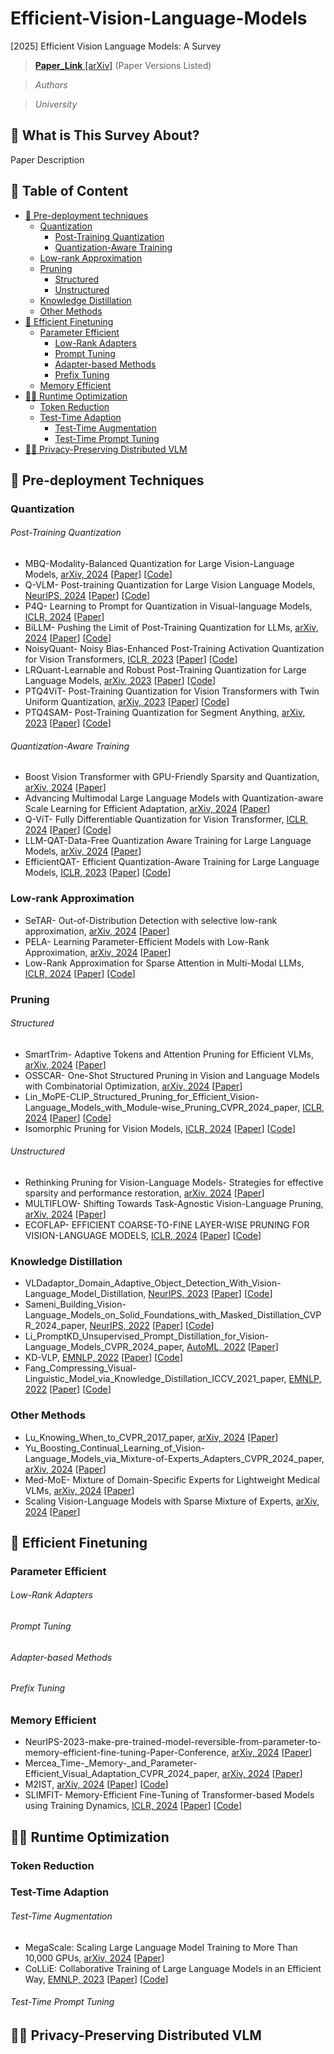 # Efficient-Vision-Language-Models
[2025] Efficient Vision Language Models: A Survey  

> **[Paper_Link](http://arxiv.org/abs/2312.03863)**[ [arXiv]](http://arxiv.org/abs/2312.03863) (Paper Versions Listed)

> *Authors*

> *University*

## 📌 What is This Survey About?

Paper Description

## 📖 Table of Content
- [🤖 Pre-deployment techniques](#Pre-deployment-techniques) 
  - [Quantization](#Quantization)
      - [Post-Training Quantization](#Post-Training-Quantization)
      - [Quantization-Aware Training](#Quantization-Aware-Training)
  - [Low-rank Approximation](#Low-rank-Approximation)
  - [Pruning](#Pruning)
    - [Structured](#Structured)
    - [Unstructured](#Unstructured)
  - [Knowledge Distillation](#Knowledge-Distillation) 
  - [Other Methods](#Other-Methods)
- [🔢 Efficient Finetuning](#Efficient-Finetuning)
  - [Parameter Efficient](#Parameter-Efficient)
    - [Low-Rank Adapters](#Low-Rank-Adapters)
    - [Prompt Tuning](#Prompt-Tuning)
    - [Adapter-based Methods](#Adapter-based-Methods)
    - [Prefix Tuning](#Prefix-Tuning)
  - [Memory Efficient](#Memory-Efficient)
- [🧑‍💻 Runtime Optimization](#Runtime-Optimization)
    - [Token Reduction](#Token-Reduction)
    - [Test-Time Adaption](#Test-Time-Adaption)
      - [Test-Time Augmentation](#Test-Time-Augmentation)
      - [Test-Time Prompt Tuning](#Test-Time-Prompt-Tuning)
- [🧑‍💻 Privacy-Preserving Distributed VLM](#Privacy-Preserving-Distributed-VLM)


## 🤖 Pre-deployment Techniques
### Quantization
###### Post-Training Quantization
- MBQ-Modality-Balanced Quantization for Large Vision-Language Models, <ins>arXiv, 2024</ins> [[Paper](https://arxiv.org/abs/2412.19509)] [[Code](https://github.com/thu-nics/MBQ)]
- Q-VLM- Post-training Quantization for Large Vision Language Models, <ins>NeurIPS, 2024</ins> [[Paper](https://proceedings.neurips.cc/paper_files/paper/2024/hash/cffbaf4f47546ece96bb42c0edda40ee-Abstract-Conference.html)] [[Code](https://github.com/changyuanwang17/qvlm?tab=readme-ov-file)]
- P4Q- Learning to Prompt for Quantization in Visual-language Models, <ins>ICLR, 2024</ins> [[Paper](https://arxiv.org/abs/2409.17634)]
- BiLLM- Pushing the Limit of Post-Training Quantization for LLMs, <ins>arXiv, 2024</ins> [[Paper](https://dl.acm.org/doi/10.5555/3692070.3692876)] [[Code](https://github.com/Aaronhuang-778/BiLLM)]
- NoisyQuant- Noisy Bias-Enhanced Post-Training Activation Quantization for Vision Transformers, <ins>ICLR, 2023</ins> [[Paper](https://openreview.net/forum?id=tcbBPnfwxS)] [[Code](https://github.com/IST-DASLab/gptq)]
- LRQuant-Learnable and Robust Post-Training Quantization for Large Language Models, <ins>arXiv, 2023</ins> [[Paper](https://arxiv.org/abs/2307.13304)] [[Code](https://github.com/jerry-chee/QuIP)]
- PTQ4ViT- Post-Training Quantization for Vision Transformers with Twin Uniform Quantization, <ins>arXiv, 2023</ins> [[Paper](https://arxiv.org/abs/2306.00978)] [[Code](https://github.com/mit-han-lab/llm-awq)]
- PTQ4SAM- Post-Training Quantization for Segment Anything, <ins>arXiv, 2023</ins> [[Paper](https://arxiv.org/abs/2306.02272)] [[Code](https://github.com/xvyaward/owq)]
###### Quantization-Aware Training
- Boost Vision Transformer with GPU-Friendly Sparsity and Quantization, <ins>arXiv, 2024</ins> [[Paper](https://arxiv.org/abs/2405.17849)] 
- Advancing Multimodal Large Language Models with Quantization-aware Scale Learning for Efficient Adaptation, <ins>arXiv, 2024</ins> [[Paper](https://arxiv.org/abs/2403.01241)] 
- Q-ViT- Fully Differentiable Quantization for Vision Transformer, <ins>ICLR, 2024</ins> [[Paper](https://arxiv.org/abs/2308.13137)] [[Code](https://github.com/OpenGVLab/OmniQuant)]
- LLM-QAT-Data-Free Quantization Aware Training for Large Language Models, <ins>arXiv, 2024</ins> [[Paper](https://arxiv.org/abs/2402.11295)]
- EfficientQAT- Efficient Quantization-Aware Training for Large Language Models, <ins>ICLR, 2023</ins> [[Paper](https://openreview.net/forum?id=tcbBPnfwxS)] [[Code](https://github.com/IST-DASLab/gptq)]
### Low-rank Approximation
- SeTAR- Out-of-Distribution Detection with selective low-rank approximation, <ins>arXiv, 2024</ins> [[Paper](https://arxiv.org/abs/2405.17849)] 
- PELA- Learning Parameter-Efficient Models with Low-Rank Approximation, <ins>arXiv, 2024</ins> [[Paper](https://arxiv.org/abs/2403.01241)] 
- Low-Rank Approximation for Sparse Attention in Multi-Modal LLMs, <ins>ICLR, 2024</ins> [[Paper](https://arxiv.org/abs/2308.13137)] [[Code](https://github.com/OpenGVLab/OmniQuant)]
### Pruning
###### Structured
- SmartTrim- Adaptive Tokens and Attention Pruning for Efficient VLMs, <ins>arXiv, 2024</ins> [[Paper](https://arxiv.org/abs/2405.17849)] 
- OSSCAR- One-Shot Structured Pruning in Vision and Language Models with Combinatorial Optimization, <ins>arXiv, 2024</ins> [[Paper](https://arxiv.org/abs/2403.01241)] 
- Lin_MoPE-CLIP_Structured_Pruning_for_Efficient_Vision-Language_Models_with_Module-wise_Pruning_CVPR_2024_paper, <ins>ICLR, 2024</ins> [[Paper](https://arxiv.org/abs/2308.13137)] [[Code](https://github.com/OpenGVLab/OmniQuant)]
- Isomorphic Pruning for Vision Models, <ins>ICLR, 2024</ins> [[Paper](https://arxiv.org/abs/2308.13137)] [[Code](https://github.com/OpenGVLab/OmniQuant)]
###### Unstructured
- Rethinking Pruning for Vision-Language Models- Strategies for effective sparsity and performance restoration, <ins>arXiv, 2024</ins> [[Paper](https://arxiv.org/abs/2405.17849)] 
- MULTIFLOW- Shifting Towards Task-Agnostic Vision-Language Pruning, <ins>arXiv, 2024</ins> [[Paper](https://arxiv.org/abs/2403.01241)] 
- ECOFLAP- EFFICIENT COARSE-TO-FINE LAYER-WISE PRUNING FOR VISION-LANGUAGE MODELS, <ins>ICLR, 2024</ins> [[Paper](https://arxiv.org/abs/2308.13137)] [[Code](https://github.com/OpenGVLab/OmniQuant)]
### Knowledge Distillation
- VLDadaptor_Domain_Adaptive_Object_Detection_With_Vision-Language_Model_Distillation, <ins>NeurIPS, 2023</ins> [[Paper](https://openreview.net/forum?id=bqGK5PyI6-N)] [[Code](https://github.com/rabeehk/compacter)]
- Sameni_Building_Vision-Language_Models_on_Solid_Foundations_with_Masked_Distillation_CVPR_2024_paper, <ins>NeurIPS, 2022</ins> [[Paper](https://openreview.net/forum?id=rBCvMG-JsPd)] [[Code](https://github.com/r-three/t-few)]
- Li_PromptKD_Unsupervised_Prompt_Distillation_for_Vision-Language_Models_CVPR_2024_paper, <ins>AutoML, 2022</ins> [[Paper](https://openreview.net/forum?id=BCGNf-prLg5)]
- KD-VLP, <ins>EMNLP, 2022</ins> [[Paper](https://aclanthology.org/2022.emnlp-main.388/)] [[Code](https://github.com/microsoft/AdaMix)]
- Fang_Compressing_Visual-Linguistic_Model_via_Knowledge_Distillation_ICCV_2021_paper, <ins>EMNLP, 2022</ins> [[Paper](https://aclanthology.org/2022.findings-emnlp.160/)] [[Code](https://github.com/Shwai-He/SparseAdapter)]
### Other Methods
- Lu_Knowing_When_to_CVPR_2017_paper, <ins>arXiv, 2024</ins> [[Paper](https://arxiv.org/html/2408.11049v1)]
- Yu_Boosting_Continual_Learning_of_Vision-Language_Models_via_Mixture-of-Experts_Adapters_CVPR_2024_paper, <ins>arXiv, 2024</ins> [[Paper](https://arxiv.org/abs/2404.00242)]
- Med-MoE- Mixture of Domain-Specific Experts for Lightweight Medical VLMs, <ins>arXiv, 2024</ins> [[Paper](https://arxiv.org/abs/2404.16710)]
- Scaling Vision-Language Models with Sparse Mixture of Experts, <ins>arXiv, 2024</ins> [[Paper](https://github.com/Infini-AI-Lab/TriForce)]

## 🔢 Efficient Finetuning
### Parameter Efficient
###### Low-Rank Adapters
###### Prompt Tuning
###### Adapter-based Methods
###### Prefix Tuning
### Memory Efficient
- NeurIPS-2023-make-pre-trained-model-reversible-from-parameter-to-memory-efficient-fine-tuning-Paper-Conference, <ins>arXiv, 2024</ins> [[Paper](https://arxiv.org/abs/2406.00888)]
- Mercea_Time-_Memory-_and_Parameter-Efficient_Visual_Adaptation_CVPR_2024_paper, <ins>arXiv, 2024</ins> [[Paper](https://arxiv.org/abs/2402.13064)]
- M2IST, <ins>arXiv, 2024</ins> [[Paper](https://arxiv.org/abs/2402.07625)] [[Code](https://huggingface.co/datasets/math-ai/AutoMathText)]
- SLIMFIT- Memory-Efficient Fine-Tuning of Transformer-based Models using Training Dynamics, <ins>ICLR, 2024</ins> [[Paper](https://arxiv.org/abs/2312.15685)] [[Code](https://github.com/hkust-nlp/deita)]

## 🧑‍💻 Runtime Optimization
### Token Reduction
### Test-Time Adaption
###### Test-Time Augmentation
- MegaScale: Scaling Large Language Model Training to More Than 10,000 GPUs, <ins>arXiv, 2024</ins> [[Paper](https://arxiv.org/abs/2402.15627)]
- CoLLiE: Collaborative Training of Large Language Models in an Efficient Way, <ins>EMNLP, 2023</ins> [[Paper](https://arxiv.org/abs/2312.00407)] [[Code](https://github.com/OpenLMLab/collie)]
###### Test-Time Prompt Tuning

## 🧑‍💻 Privacy-Preserving Distributed VLM

 <!-- [^1]: This table was updated Dec 2023. This table will require updates as cool new frameworks are being released frequently and current frameworks continue to mature at an accelerated rate. So please feel free to suggest any important distinguishing features or popular new frameworks-->
